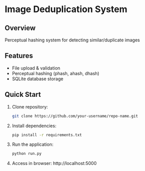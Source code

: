 # Image Deduplication System

## Overview
Perceptual hashing system for detecting similar/duplicate images

## Features
- File upload & validation
- Perceptual hashing (phash, ahash, dhash)
- SQLite database storage

## Quick Start

1. Clone repository:
   ```bash
   git clone https://github.com/your-username/repo-name.git
   ```
   
2. Install dependencies:
   ```bash
   pip install -r requirements.txt
   ```

3. Run the application:
   ```bash
   python run.py
   ```

4. Access in browser:
   http://localhost:5000
```# image-deduplication-system


